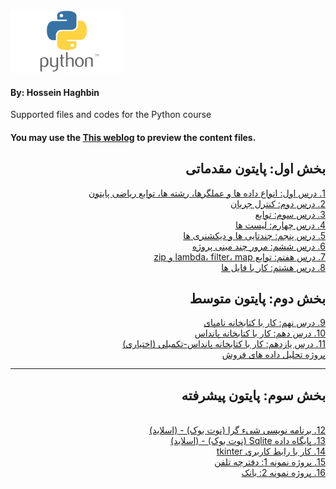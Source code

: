 <img src="images/Python-logo.png" alt="Diffrent perspective of objects." width="180" height="100" >

#### By: Hossein Haghbin

Supported files and codes for the Python course

#### You may use the [This weblog](https://haghbinh.github.io/Python-Course/) to preview the content files.
<h2 style="text-align: justify; direction:rtl">   
بخش اول: پایتون مقدماتی
</h2>

<div dir=rtl>
<a href="https://github.com/haghbinh/Python-Course/blob/master/Note%20Books/sec1_basic%20data%20types%20and%20operators.ipynb" target="_blank">
  1. درس اول: انواع داده ها و عملگرها، رشته ها، توابع ریاضی پایتون 
</a> <br>
<div dir=rtl>
<a href="https://github.com/haghbinh/Python-Course/blob/master/Note%20Books/sec2_Control%20flow.ipynb" target="_blank">
  2. درس دوم: کنترل جریان 
</a> <br> 
<div dir=rtl>
<a href="https://github.com/haghbinh/Python-Course/blob/master/Note%20Books/sec3_functions.ipynb" target="_blank">
  3. درس سوم: توابع 
</a> <br> 
<div dir=rtl>
<a href="https://github.com/haghbinh/Python-Course/blob/master/Note%20Books/sec4_lists.ipynb" target="_blank">
  4. درس چهارم: لیست ها 
</a> <br> 
<div dir=rtl>
<a href="https://github.com/haghbinh/Python-Course/blob/master/Note%20Books/sec5_tuples%20and%20dictionaries.ipynb" target="_blank">
  5. درس پنجم: چندتایی ها و دیکشنری ها 
</a> <br> 
<a href="https://github.com/haghbinh/Python-Course/blob/master/Note%20Books/sec6_projects%20review.ipynb" target="_blank">
6. درس  ششم: مرور چند مینی پروژه 
</a> <br> 
<a href="https://github.com/haghbinh/Python-Course/blob/master/Note%20Books/sec7_lambda_filter_map_zip.ipynb" target="_blank">
7. درس  هفتم: توابع lambda، filter، map و zip  
</a> <br> 
<a href="https://github.com/haghbinh/Python-Course/blob/master/Note%20Books/sec8_files.ipynb" target="_blank">
8. درس  هشتم: کار با فایل ها 
</a> <br>

<h2 style="text-align: justify; direction:rtl">   
بخش دوم: پایتون متوسط
</h2>

<a href="https://github.com/haghbinh/Python-Course/blob/master/Note%20Books/sec9_NumPy.ipynb" target="_blank">
9. درس  نهم: کار با کتابخانه نامپای 
</a> <br>

<a href="https://github.com/haghbinh/Python-Course/blob/master/Note%20Books/sec10_Pandas.ipynb" target="_blank">
10. درس  دهم: کار با کتابخانه پانداس 
</a> <br>

<a href="https://github.com/haghbinh/Python-Course/blob/master/Note%20Books/sec11_Pandas_Merge_Join_Concatenate.ipynb" target="_blank">
11. درس  یازدهم: کار با کتابخانه پانداس-تکمیلی (اختیاری) 
</a> <br>

<a href="https://github.com/haghbinh/Python-Course/blob/master/Note%20Books/sec11_Sales_Analysis_Project.ipynb" target="_blank">
پروژه تحلیل داده های فروش
</a> <br>

---
<h2 style="text-align: justify; direction:rtl">   
بخش سوم: پایتون پیشرفته
</h2>

<br>
<a href="https://github.com/haghbinh/Python-Course/blob/master/Note%20Books/sec12_OOP.ipynb" target="_blank">
12. برنامه نویسی شیء گرا (نوت بوک) -
</a> 
<a href="https://github.com/haghbinh/Python-Course/blob/master/slides/OOP.pdf" target="_blank">
(اسلاید) 
</a>
<br>
<a href="https://github.com/haghbinh/Python-Course/blob/master/Note%20Books/sec13_DB.ipynb" target="_blank">
13. پایگاه داده Sqlite (نوت بوک) -
</a> 
<a href="https://github.com/haghbinh/Python-Course/blob/master/slides/DB.pdf" target="_blank">
(اسلاید) 
</a>
<br>

<a href="https://github.com/haghbinh/Python-Course/blob/master/Note%20Books/sec14_TKinter.ipynb" target="_blank">
14. کار با رابط کاربری tkinter 
</a> <br>

 <a href="https://github.com/haghbinh/Python-Course/tree/master/sample%20projects/Phone_book" >
15. پروژه نمونه 1: دفترچه تلفن
  </a> <br>
  
   <a href="https://github.com/haghbinh/Python-Course/tree/master/sample%20projects/Bank_project" >
16. پروژه نمونه 2: بانک
  </a> <br>
